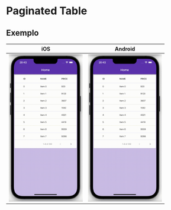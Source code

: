 # Paginated Table

## Exemplo
| iOS | Android |
|--|--|
|<img src="assets/exampleios.gif?raw=true" width="200px"> | <img src="assets/exampleios.gif?raw=true" width="200px"> |

